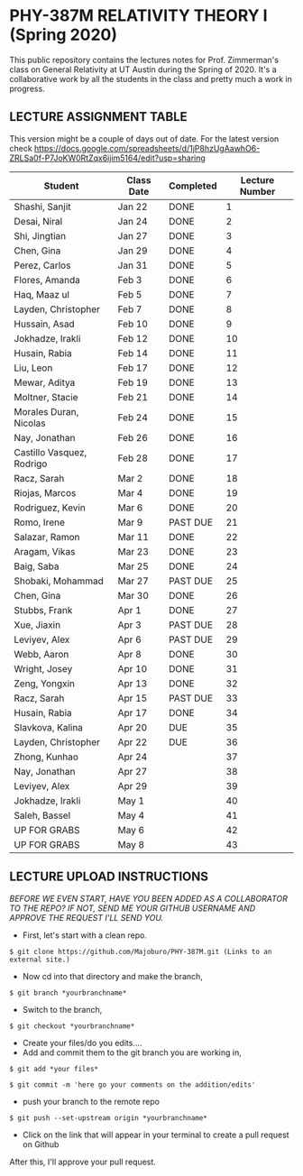 # PHY-387M RELATIVITY THEORY I (Spring 2020)

This public repository contains the lectures notes for Prof. Zimmerman's class on General Relativity at UT Austin during the Spring of 2020. It's a collaborative work by all the students in the class and pretty much a work in progress. 

## LECTURE ASSIGNMENT TABLE

This version might be a couple of days out of date. For the latest version check https://docs.google.com/spreadsheets/d/1jP8hzUgAawhO6-ZRLSa0f-P7JoKW0RtZqx6ijim5164/edit?usp=sharing

| Student                   | Class Date | Completed | Lecture Number |
|---------------------------|------------|-----------|----------------|
| Shashi, Sanjit            | Jan 22     | DONE      | 1              |
| Desai, Niral              | Jan 24     | DONE      | 2              |
| Shi, Jingtian             | Jan 27     | DONE      | 3              |
| Chen, Gina                | Jan 29     | DONE      | 4              |
| Perez, Carlos             | Jan 31     | DONE      | 5              |
| Flores, Amanda            | Feb 3      | DONE      | 6              |
| Haq, Maaz ul              | Feb 5      | DONE      | 7              |
| Layden, Christopher       | Feb 7      | DONE      | 8              |
| Hussain, Asad             | Feb 10     | DONE      | 9              |
| Jokhadze, Irakli          | Feb 12     | DONE      | 10             |
| Husain, Rabia             | Feb 14     | DONE      | 11             |
| Liu, Leon                 | Feb 17     | DONE      | 12             |
| Mewar, Aditya             | Feb 19     | DONE      | 13             |
| Moltner, Stacie           | Feb 21     | DONE      | 14             |
| Morales Duran, Nicolas    | Feb 24     | DONE      | 15             |
| Nay, Jonathan             | Feb 26     | DONE      | 16             |
| Castillo Vasquez, Rodrigo | Feb 28     | DONE      | 17             |
| Racz, Sarah               | Mar 2      | DONE      | 18             |
| Riojas, Marcos            | Mar 4      | DONE      | 19             |
| Rodriguez, Kevin          | Mar 6      | DONE      | 20             |
| Romo, Irene               | Mar 9      | PAST DUE  | 21             |
| Salazar, Ramon            | Mar 11     | DONE      | 22             |
| Aragam, Vikas             | Mar 23     | DONE      | 23             |
| Baig, Saba                | Mar 25     | DONE      | 24             |
| Shobaki, Mohammad         | Mar 27     | PAST DUE  | 25             |
| Chen, Gina                | Mar 30     | DONE      | 26             |
| Stubbs, Frank             | Apr 1      | DONE      | 27             |
| Xue, Jiaxin               | Apr 3      | PAST DUE  | 28             |
| Leviyev, Alex             | Apr 6      | PAST DUE  | 29             |
| Webb, Aaron               | Apr 8      | DONE      | 30             |
| Wright, Josey             | Apr 10     | DONE      | 31             |
| Zeng, Yongxin             | Apr 13     | DONE      | 32             |
| Racz, Sarah               | Apr 15     | PAST DUE  | 33             |
| Husain, Rabia             | Apr 17     | DONE      | 34             |
| Slavkova, Kalina          | Apr 20     | DUE       | 35             |
| Layden, Christopher       | Apr 22     | DUE       | 36             |
| Zhong, Kunhao             | Apr 24     |           | 37             |
| Nay, Jonathan             | Apr 27     |           | 38             |
| Leviyev, Alex             | Apr 29     |           | 39             |
| Jokhadze, Irakli          | May 1      |           | 40             |
| Saleh, Bassel             | May 4      |           | 41             |
| UP FOR GRABS              | May 6      |           | 42             |
| UP FOR GRABS              | May 8      |           | 43             |

## LECTURE UPLOAD INSTRUCTIONS

*BEFORE WE EVEN START, HAVE YOU BEEN ADDED AS A COLLABORATOR TO THE REPO? IF NOT, SEND ME YOUR GITHUB USERNAME AND APPROVE THE REQUEST I'LL SEND YOU.*

- First, let's start with a clean repo.
```
$ git clone https://github.com/Majoburo/PHY-387M.git (Links to an external site.)
```
- Now cd into that directory and make the branch,
```
$ git branch *yourbranchname*
```
- Switch to the branch,
```
$ git checkout *yourbranchname*
```
- Create your files/do you edits....
- Add and commit them to the git branch you are working in,
```
$ git add *your files*

$ git commit -m 'here go your comments on the addition/edits'
```
- push your branch to the remote repo
```
$ git push --set-upstream origin *yourbranchname*
```
- Click on the link that will appear in your terminal to create a pull request on Github

After this, I'll approve your pull request.

